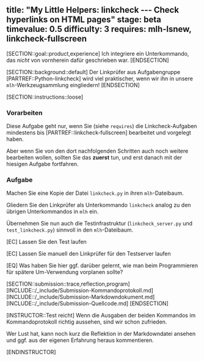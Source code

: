 title: "My Little Helpers: linkcheck --- Check hyperlinks on HTML pages"
stage: beta 
timevalue: 0.5
difficulty: 3
requires: mlh-lsnew, linkcheck-fullscreen
---

[SECTION::goal::product,experience]
Ich integriere ein Unterkommando, das _nicht_ von vornherein dafür geschrieben war.
[ENDSECTION]


[SECTION::background::default]
Der Linkprüfer aus Aufgabengruppe [PARTREF::Python-linkcheck] wird viel praktischer,
wenn wir ihn in unsere `mlh`-Werkzeugsammlung eingliedern!
[ENDSECTION]


[SECTION::instructions::loose]

### Vorarbeiten

Diese Aufgabe geht nur, wenn Sie (siehe `requires`)
die Linkcheck-Aufgaben mindestens bis [PARTREF::linkcheck-fullscreen] bearbeitet 
und vorgelegt haben.

Aber wenn Sie von den dort nachfolgenden Schritten auch noch weitere bearbeiten wollen,
sollten Sie das **zuerst** tun, und erst danach mit der hiesigen Aufgabe fortfahren.


### Aufgabe

Machen Sie eine Kopie der Datei `linkcheck.py` in ihren `mlh`-Dateibaum.

Gliedern Sie den Linkprüfer als Unterkommando `linkcheck` analog zu den übrigen
Unterkommandos in `mlh` ein.

Übernehmen Sie nun auch die Testinfrastruktur (`linkcheck_server.py` und `test_linkcheck.py`)
sinnvoll in den `mlh`-Dateibaum.

[EC] Lassen Sie den Test laufen

[EC] Lassen Sie manuell den Linkprüfer für den Testserver laufen

[EQ] Was haben Sie hier ggf. darüber gelernt, wie man beim Programmieren für spätere Um-Verwendung vorplanen sollte?


[SECTION::submission::trace,reflection,program]
[INCLUDE::/_include/Submission-Kommandoprotokoll.md]
[INCLUDE::/_include/Submission-Markdowndokument.md]
[INCLUDE::/_include/Submission-Quellcode.md]
[ENDSECTION]


[INSTRUCTOR::Test reicht]
Wenn die Ausgaben der beiden Kommandos im Kommandoprotokoll richtig aussehen,
sind wir schon zufrieden.

Wer Lust hat, kann noch kurz die Reflektion in der Markdowndatei ansehen und 
ggf. aus der eigenen Erfahrung heraus kommentieren.
<!-- TODO_2: Musterlösung (Kommandoprotokoll, Quellcode, Markdown für mlh-linkcheck ergänzen -->
[ENDINSTRUCTOR]
